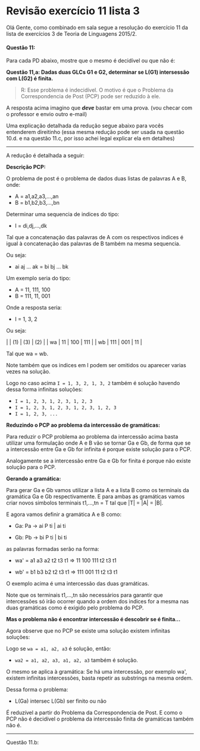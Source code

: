 # Revisão exercício 11 lista 3

Olá Gente, como combinado em sala segue a resolução do exercício 11 da lista de exercícios 3 de Teoria de Linguagens 2015/2.

#### Questão 11:

Para cada PD abaixo, mostre que o mesmo é decidível ou que não é:

**Questão 11,a: Dadas duas GLCs G1 e G2, determinar se L(G1) intersessão com L(G2) é finita.**

> R: Esse problema é indecidível. O motivo é que o Problema da Correspondencia de Post (PCP) pode ser reduzido à ele.

A resposta acima imagino que **_deve_** bastar em uma prova. (vou checar com o professor e envio outro e-mail)

Uma explicação detalhada da redução segue abaixo para vocês entenderem direitinho
(essa mesma redução pode ser usada na questão 10.d. e na questão 11.c,
por isso achei legal explicar ela em detalhes)

---

A redução é detalhada a seguir:

**Descrição PCP:**

O problema de post é o problema de dados duas listas de palavras A e B, onde:

- A = a1,a2,a3,...,an
- B = b1,b2,b3,...,bn

Determinar uma sequencia de indices do tipo:

- I = di,dj,...,dk

Tal que a concatenação das palavras de A com os respectivos indices é igual à concatenação das palavras de B também na mesma sequencia.

Ou seja:

- ai aj ... ak = bi bj ... bk

Um exemplo seria do tipo:

- A = 11, 111, 100
- B = 111, 11, 001

Onde a resposta seria:

- I = 1, 3, 2

Ou seja:

|    | (1) | (3) | (2) |
| wa | 11  | 100 | 111 |
| wb | 111 | 001 | 11  |

Tal que wa = wb.

Note também que os indices em I podem ser omitidos ou aparecer varias vezes na solução.

Logo no caso acima `I = 1, 3, 2, 1, 3, 2` também é solução havendo dessa forma infinitas soluções:

- `I = 1, 2, 3, 1, 2, 3, 1, 2, 3`
- `I = 1, 2, 3, 1, 2, 3, 1, 2, 3, 1, 2, 3`
- `I = 1, 2, 3, ...`

**Reduzindo o PCP ao problema da intercessão de gramáticas:**

Para reduzir o PCP problema ao problema da intercessão acima basta utilizar uma formulação onde A e B vão se tornar Ga e Gb,
de forma que se a intercessão entre Ga e Gb for infinita é porque existe solução para o PCP.

Analogamente se a intercessão entre Ga e Gb for finita é porque não existe solução para o PCP.

**Gerando a gramática:**

Para gerar Ga e Gb vamos utilizar a lista A e a lista B como os terminais da gramática Ga e Gb respectivamente.
E para ambas as gramáticas vamos criar novos simbolos terminais t1,...,tn = T tal que |T| = |A| = |B|.

E agora vamos definir a gramática A e B como:

- Ga: Pa -> ai P ti | ai ti

- Gb: Pb -> bi P ti | bi ti

as palavras formadas serão na forma:

- wa' = a1 a3 a2 t2 t3 t1 => 11 100 111 t2 t3 t1

- wb' = b1 b3 b2 t2 t3 t1 => 111 001 11 t2 t3 t1

O exemplo acima é uma intercessão das duas gramáticas.

Note que os terminais t1,...,tn são necessários para garantir que intercessões
só irão ocorrer quando a ordem dos indices for a mesma nas duas gramáticas
como é exigido pelo problema do PCP.

**Mas o problema não é encontrar intercessão é descobrir se é finita...**

Agora observe que no PCP se existe uma solução existem infinitas soluções:

Logo se `wa = a1, a2, a3` é solução, então:

- `wa2 = a1, a2, a3, a1, a2, a3` também é solução.

O mesmo se aplica à gramática: Se há uma intercessão, por exemplo wa',
existem infinitas intercessões, basta repetir as substrings na mesma ordem.

Dessa forma o problema:

- L(Ga) intersec L(Gb) ser finito ou não

É reduzível a partir do Problema da Correspondencia de Post. E como o PCP
não é decidível o problema da intercessão finita de gramáticas também não é.

---

Questão 11.b:

